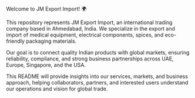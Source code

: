 Welcome to JM Export Import! 🌍

This repository represents JM Export Import, an international trading company based in Ahmedabad, India. We specialize in the export and import of medical equipment, electrical components, spices, and eco-friendly packaging materials.

Our goal is to connect quality Indian products with global markets, ensuring reliability, compliance, and strong business partnerships across UAE, Europe, Singapore, and the USA.

This README will provide insights into our services, markets, and business approach, helping collaborators, partners, and interested users understand our operations and vision for global trade.
